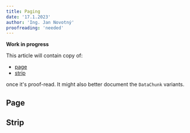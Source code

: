 ```yaml
---
title: Paging
date: '17.1.2023'
author: 'Ing. Jan Novotný'
proofreading: 'needed'
---
```


**Work in progress**

This article will contain copy of:

- [page](https://evitadb.io/research/assignment/querying/query_language#page)
- [strip](https://evitadb.io/research/assignment/querying/query_language#strip)

once it's proof-read.
It might also better document the `DataChunk` variants.

## Page

## Strip
